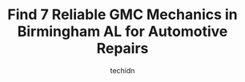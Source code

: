 ---
layout: ampstory
image: https://images.unsplash.com/photo-1580540149927-0d212125eadb?ixlib=rb-4.0.3&ixid=MnwxMjA3fDB8MHxwaG90by1wYWdlfHx8fGVufDB8fHx8&auto=format&fit=crop&w=640&h=853&q=80
author: techidn
featured: false
description: When it comes to finding reliable automotive experts in Birmingham AL, USA, look no further than the 7 best GMC Mechanic in the area. With their exceptional skills and dedication to providin
title: Find 7 Reliable GMC Mechanics in Birmingham AL for Automotive Repairs
cover:
   title: Find 7 Reliable GMC Mechanics in Birmingham AL for Automotive Repairs
   subtitle: Rickpate
   background: https://images.unsplash.com/photo-1580540149927-0d212125eadb?ixlib=rb-4.0.3&ixid=MnwxMjA3fDB8MHxwaG90by1wYWdlfHx8fGVufDB8fHx8&auto=format&fit=crop&w=640&h=853&q=80

pages: 
 - layout: thirds
   top: <h1>#1 Jim Burke Automotive Service</h1>
   bottom: "<p>Brought my wifes 2014 Jeep Grand Cherokee in to have the brakes checked due to a dashboard warning light. Made the appointment for 8am on Monday. They didnt diagnose th</p>"
   background: https://www.knot35.com/toplist/wp-content/uploads/2023/06/best-gmc-mechanic-1-in-birmingham-al-1685834806.png
   backgroundblur: true
 - layout: thirds
   top: <h1>#2 Courtesy Buick-GMC</h1>
   bottom: "<p>1857 Edwards Lake Rd, Birmingham, AL 35235, United States</p>"
   background: https://www.knot35.com/toplist/wp-content/uploads/2023/06/best-gmc-mechanic-2-in-birmingham-al-1685834808.png
   cta:
      link: https://www.knot35.com/toplist/find-7-reliable-gmc-mechanics-in-birmingham-al-for-automotive-repairs/
      text: Find 7 Reliable GMC Mechanics in Birmingham AL for Automotive Repairs
 - layout: thirds
   top: <h1>#3 Green Garage</h1>
   bottom: "<p>2216 4th Ave S, Birmingham, AL 35233, United States</p>"
   background: https://www.knot35.com/toplist/wp-content/uploads/2023/06/best-gmc-mechanic-3-in-birmingham-al-1685834809.jpeg
   cta:
      link: https://www.knot35.com/toplist/find-7-reliable-gmc-mechanics-in-birmingham-al-for-automotive-repairs/
      text: Find 7 Reliable GMC Mechanics in Birmingham AL for Automotive Repairs
 - layout: thirds
   top: <h1>#4 Brown Automotive</h1>
   bottom: "<p>5841 Service Rd, Birmingham, AL 35235, United States</p>"
   background: https://images.unsplash.com/photo-1561679660-d00ee1e0dc8e?ixlib=rb-4.0.3&ixid=MnwxMjA3fDB8MHxwaG90by1wYWdlfHx8fGVufDB8fHx8&auto=format&fit=crop&w=640&h=853&q=80
   cta:
      link: https://www.knot35.com/toplist/find-7-reliable-gmc-mechanics-in-birmingham-al-for-automotive-repairs/
      text: Find 7 Reliable GMC Mechanics in Birmingham AL for Automotive Repairs
 - layout: thirds
   top: <h1>#5 Southern Armature Works</h1>
   bottom: "<p>2720 7th Ave N, Birmingham, AL 35203, United States</p>"
   background: https://images.unsplash.com/photo-1608411404720-c8f0417bcdba?ixlib=rb-4.0.3&ixid=MnwxMjA3fDB8MHxwaG90by1wYWdlfHx8fGVufDB8fHx8&auto=format&fit=crop&w=640&h=853&q=80
   cta:
      link: https://www.knot35.com/toplist/find-7-reliable-gmc-mechanics-in-birmingham-al-for-automotive-repairs/
      text: Find 7 Reliable GMC Mechanics in Birmingham AL for Automotive Repairs
 - layout: thirds
   top: <h1>#6 Mackins Garage</h1>
   bottom: "<p>4710 5th Ave S, Birmingham, AL 35222, United States</p>"
   background: https://images.unsplash.com/photo-1597773150796-e5c14ebecbf5?ixlib=rb-4.0.3&ixid=MnwxMjA3fDB8MHxwaG90by1wYWdlfHx8fGVufDB8fHx8&auto=format&fit=crop&w=640&h=853&q=80
   cta:
      link: https://www.knot35.com/toplist/find-7-reliable-gmc-mechanics-in-birmingham-al-for-automotive-repairs/
      text: Find 7 Reliable GMC Mechanics in Birmingham AL for Automotive Repairs
 - layout: thirds
   top: <h1>#7 Hutchinson Automotive Inc</h1>
   bottom: "<p>2617 5th Ave S, Birmingham, AL 35233, United States</p>"
   background: https://images.unsplash.com/photo-1518640467707-6811f4a6ab73?ixlib=rb-4.0.3&ixid=MnwxMjA3fDB8MHxwaG90by1wYWdlfHx8fGVufDB8fHx8&auto=format&fit=crop&w=640&h=853&q=80
   cta:
      link: https://www.knot35.com/toplist/find-7-reliable-gmc-mechanics-in-birmingham-al-for-automotive-repairs/
      text: Find 7 Reliable GMC Mechanics in Birmingham AL for Automotive Repairs
 - layout: thirds
   middle: Continue reading...
   background: https://images.unsplash.com/photo-1608501821300-4f99e58bba77?ixlib=rb-4.0.3&ixid=MnwxMjA3fDB8MHxwaG90by1wYWdlfHx8fGVufDB8fHx8&auto=format&fit=crop&w=640&h=853&q=80
   cta:
      link: https://www.knot35.com/toplist/find-7-reliable-gmc-mechanics-in-birmingham-al-for-automotive-repairs/
      text: Find 7 Reliable GMC Mechanics in Birmingham AL for Automotive Repairs
      
---